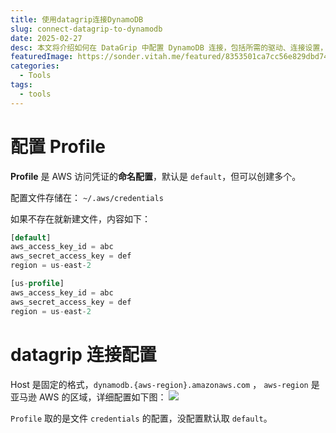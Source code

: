 ```yaml
---
title: 使用datagrip连接DynamoDB
slug: connect-datagrip-to-dynamodb
date: 2025-02-27
desc: 本文将介绍如何在 DataGrip 中配置 DynamoDB 连接，包括所需的驱动、连接设置，以及常见问题的解决方案，帮助你更高效地管理 DynamoDB 数据。
featuredImage: https://sonder.vitah.me/featured/8353501ca7cc56e829dbd7484d850d33.webp
categories:
  - Tools
tags:
  - tools
---
```


# 配置 Profile

**Profile** 是 AWS 访问凭证的**命名配置**，默认是 `default`，但可以创建多个。

配置文件存储在： `~/.aws/credentials` 

如果不存在就新建文件，内容如下：
```sql
[default]
aws_access_key_id = abc
aws_secret_access_key = def
region = us-east-2

[us-profile]
aws_access_key_id = abc
aws_secret_access_key = def
region = us-east-2
```

# datagrip 连接配置

Host 是固定的格式，`dynamodb.{aws-region}.amazonaws.com` ， `aws-region` 是亚马逊 AWS 的区域，详细配置如下图：
![](https://sonder.vitah.me/ryze/9583d5a49d664385fc050e0846b43b4d.webp)

`Profile` 取的是文件 `credentials` 的配置，没配置默认取 `default`。
